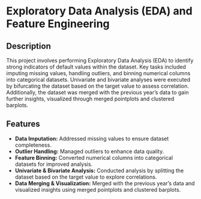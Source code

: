 # Exploratory Data Analysis (EDA) and Feature Engineering

## Description

This project involves performing Exploratory Data Analysis (EDA) to identify strong indicators of default values within the dataset. Key tasks included imputing missing values, handling outliers, and binning numerical columns into categorical datasets. Univariate and bivariate analyses were executed by bifurcating the dataset based on the target value to assess correlation. Additionally, the dataset was merged with the previous year’s data to gain further insights, visualized through merged pointplots and clustered barplots.

## Features

- **Data Imputation:** Addressed missing values to ensure dataset completeness.
- **Outlier Handling:** Managed outliers to enhance data quality.
- **Feature Binning:** Converted numerical columns into categorical datasets for improved analysis.
- **Univariate & Bivariate Analysis:** Conducted analysis by splitting the dataset based on the target value to explore correlations.
- **Data Merging & Visualization:** Merged with the previous year’s data and visualized insights using merged pointplots and clustered barplots.

